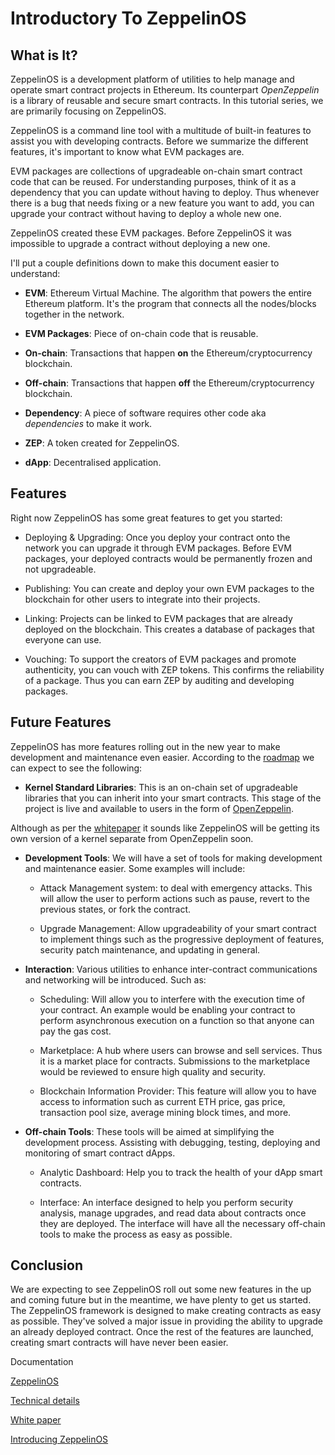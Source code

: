 # Introductory To ZeppelinOS

## What is It?

ZeppelinOS is a development platform of utilities to help manage and operate smart contract projects in Ethereum. Its counterpart _OpenZeppelin_ is a library of reusable and secure smart contracts. In this tutorial series, we are primarily focusing on ZeppelinOS.

ZeppelinOS is a command line tool with a multitude of built-in features to assist you with developing contracts. Before we summarize the different features, it's important to know what EVM packages are.

EVM packages are collections of upgradeable on-chain smart contract code that can be reused. For understanding purposes, think of it as a dependency that you can update without having to deploy. Thus whenever there is a bug that needs fixing or a new feature you want to add, you can upgrade your contract without having to deploy a whole new one.

ZeppelinOS created these EVM packages. Before ZeppelinOS it was impossible to upgrade a contract without deploying a new one.

I'll put a couple definitions down to make this document easier to understand:

-   **EVM**: Ethereum Virtual Machine. The algorithm that powers the entire Ethereum platform. It's the program that connects all the nodes/blocks together in the network.

-   **EVM Packages**: Piece of on-chain code that is reusable.

-   **On-chain**: Transactions that happen **on** the Ethereum/cryptocurrency blockchain.

-   **Off-chain**: Transactions that happen **off** the Ethereum/cryptocurrency blockchain.

-   **Dependency**: A piece of software requires other code aka _dependencies_ to make it work.

-   **ZEP**: A token created for ZeppelinOS.

-   **dApp**: Decentralised application.

## Features

Right now ZeppelinOS has some great features to get you started:

-   Deploying & Upgrading: Once you deploy your contract onto the network you can upgrade it through EVM packages. Before EVM packages, your deployed contracts would be permanently frozen and not upgradeable.

-   Publishing: You can create and deploy your own EVM packages to the blockchain for other users to integrate into their projects.

-   Linking: Projects can be linked to EVM packages that are already deployed on the blockchain. This creates a database of packages that everyone can use.

-   Vouching: To support the creators of EVM packages and promote authenticity, you can vouch with ZEP tokens. This confirms the reliability of a package. Thus you can earn ZEP by auditing and developing packages.

## Future Features

ZeppelinOS has more features rolling out in the new year to make development and maintenance even easier. According to the [roadmap](https://blog.zeppelinos.org/zeppelinos-development-roadmap-pt-one/) we can expect to see the following:

-   **Kernel Standard Libraries**: This is an on-chain set of upgradeable libraries that you can inherit into your smart contracts. This stage of the project is live and available to users in the form of [OpenZeppelin](https://openzeppelin.org/).

Although as per the [whitepaper](https://zeppelinos.org/zeppelin_os_whitepaper.pdf) it sounds like ZeppelinOS will be getting its own version of a kernel separate from OpenZeppelin soon.

-   **Development Tools**: We will have a set of tools for making development and maintenance easier. Some examples will include:

    -   Attack Management system: to deal with emergency attacks. This will allow the user to perform actions such as pause, revert to the previous states, or fork the contract.

    -   Upgrade Management: Allow upgradeability of your smart contract to implement things such as the progressive deployment of features, security patch maintenance, and updating in general.

-   **Interaction**: Various utilities to enhance inter-contract communications and networking will be introduced. Such as:

    -   Scheduling: Will allow you to interfere with the execution time of your contract. An example would be enabling your contract to perform asynchronous execution on a function so that anyone can pay the gas cost.

    -   Marketplace: A hub where users can browse and sell services. Thus it is a market place for contracts. Submissions to the marketplace would be reviewed to ensure high quality and security.

    -   Blockchain Information Provider: This feature will allow you to have access to information such as current ETH price, gas price, transaction pool size, average mining block times, and more.

-   **Off-chain Tools**: These tools will be aimed at simplifying the development process. Assisting with debugging, testing, deploying and monitoring of smart contract dApps.

    -   Analytic Dashboard: Help you to track the health of your dApp smart contracts.

    -   Interface: An interface designed to help you perform security analysis, manage upgrades, and read data about contracts once they are deployed. The interface will have all the necessary off-chain tools to make the process as easy as possible.

## Conclusion

We are expecting to see ZeppelinOS roll out some new features in the up and coming future but in the meantime, we have plenty to get us started. The ZeppelinOS framework is designed to make creating contracts as easy as possible. They've solved a major issue in providing the ability to upgrade an already deployed contract. Once the rest of the features are launched, creating smart contracts will have never been easier.

Documentation

[ZeppelinOS](https://zeppelinos.org/)

[Technical details](https://blog.zeppelin.solutions/technical-details-of-zeppelinos-d3cf4da591f7)

[White paper](https://zeppelinos.org/zeppelin_os_whitepaper.pdf)

[Introducing ZeppelinOS](https://blog.zeppelin.solutions/introducing-zeppelinos-the-operating-system-for-smart-contract-applications-82b042514aa8)
